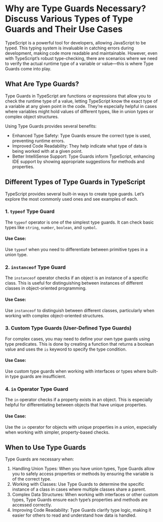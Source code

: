 # Why are Type Guards Necessary? Discuss Various Types of Type Guards and Their Use Cases

TypeScript is a powerful tool for developers, allowing JavaScript to be typed. This typing system is invaluable in catching errors during development, making code more readable and maintainable. However, even with TypeScript’s robust type-checking, there are scenarios where we need to verify the actual runtime type of a variable or value—this is where Type Guards come into play.

## What Are Type Guards?

Type Guards in TypeScript are functions or expressions that allow you to check the runtime type of a value, letting TypeScript know the exact type of a variable at any given point in the code. They’re especially helpful in cases where variables might hold values of different types, like in union types or complex object structures.

Using Type Guards provides several benefits:

- Enhanced Type Safety: Type Guards ensure the correct type is used, preventing runtime errors.
- Improved Code Readability: They help indicate what type of data is being worked with at a given point.
- Better IntelliSense Support: Type Guards inform TypeScript, enhancing IDE support by showing appropriate suggestions for methods and properties.

## Different Types of Type Guards in TypeScript

TypeScript provides several built-in ways to create type guards. Let’s explore the most commonly used ones and see examples of each.

### 1. `typeof` Type Guard

The `typeof` operator is one of the simplest type guards. It can check basic types like `string`, `number`, `boolean`, and `symbol`.

#### Use Case:
Use `typeof` when you need to differentiate between primitive types in a union type.

### 2. `instanceof` Type Guard

The `instanceof` operator checks if an object is an instance of a specific class. This is useful for distinguishing between instances of different classes in object-oriented programming.

#### Use Case:
Use `instanceof` to distinguish between different classes, particularly when working with complex object-oriented structures.

### 3. Custom Type Guards (User-Defined Type Guards)

For complex cases, you may need to define your own type guards using type predicates. This is done by creating a function that returns a boolean value and uses the `is` keyword to specify the type condition.

#### Use Case:
Use custom type guards when working with interfaces or types where built-in type guards are insufficient.

### 4. `in` Operator Type Guard

The `in` operator checks if a property exists in an object. This is especially helpful for differentiating between objects that have unique properties.

#### Use Case:
Use the `in` operator for objects with unique properties in a union, especially when working with simpler, property-based checks.

## When to Use Type Guards

Type Guards are necessary when:

1. Handling Union Types: When you have union types, Type Guards allow you to safely access properties or methods by ensuring the variable is of the correct type.
2. Working with Classes: Use Type Guards to determine the specific instance of a class in cases where multiple classes share a parent.
3. Complex Data Structures: When working with interfaces or other custom types, Type Guards ensure each type’s properties and methods are accessed correctly.
4. Improving Code Readability: Type Guards clarify type logic, making it easier for others to read and understand how data is handled.


